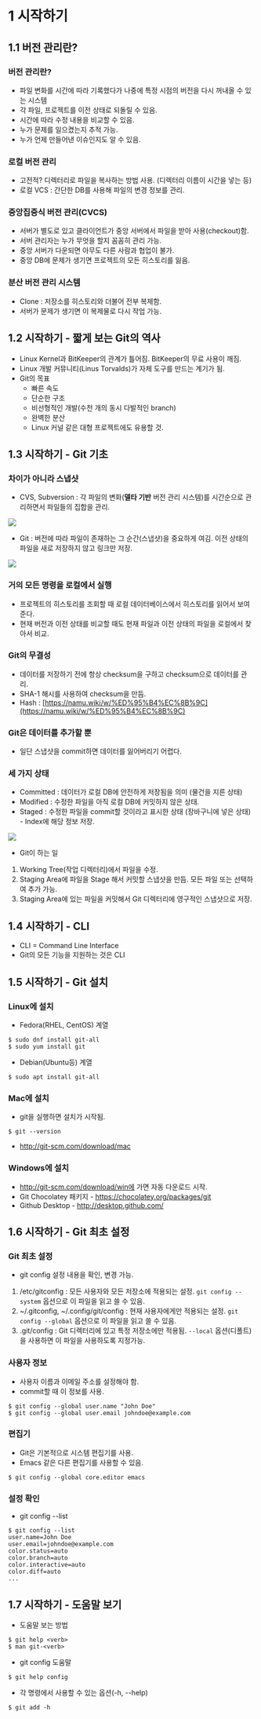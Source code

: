 # 1 시작하기

## 1.1 버전 관리란?

### 버전 관리란?
* 파일 변화를 시간에 따라 기록했다가 나중에 특정 시점의 버전을 다시 꺼내올 수 있는 시스템
* 각 파일, 프로젝트를 이전 상태로 되돌릴 수 있음.
* 시간에 따라 수정 내용을 비교할 수 있음.
* 누가 문제를 일으켰는지 추적 가능.
* 누가 언제 만들어낸 이슈인지도 알 수 있음.

### 로컬 버전 관리
* 고전적? 디렉터리로 파일을 복사하는 방법 사용. (디렉터리 이름이 시간을 넣는 등)
* 로컬 VCS : 간단한 DB를 사용해 파일의 변경 정보를 관리.

### 중앙집중식 버전 관리(CVCS)
* 서버가 별도로 있고 클라이언트가 중앙 서버에서 파일을 받아 사용(checkout)함.
* 서버 관리자는 누가 무엇을 할지 꼼꼼히 관리 가능.
* 중앙 서버가 다운되면 아무도 다른 사람과 협업이 불가.
* 중앙 DB에 문제가 생기면 프로젝트의 모든 히스토리를 잃음.

### 분산 버전 관리 시스템
* Clone : 저장소를 히스토리와 더불어 전부 복제함.
* 서버가 문제가 생기면 이 복제물로 다시 작업 가능.

## 1.2 시작하기 - 짧게 보는 Git의 역사
* Linux Kernel과 BitKeeper의 관계가 틀어짐. BitKeeper의 무료 사용이 깨짐.
* Linux 개발 커뮤니티(Linus Torvalds)가 자체 도구를 만드는 계기가 됨.
* Git의 목표
  - 빠른 속도
  - 단순한 구조
  - 비선형적인 개발(수천 개의 동시 다발적인 branch)
  - 완벽한 분산
  - Linux 커널 같은 대형 프로젝트에도 유용할 것.

## 1.3 시작하기 - Git 기초

### 차이가 아니라 스냅샷
* CVS, Subversion : 각 파일의 변화(**델타 기반** 버전 관리 시스템)를 시간순으로 관리하면서 파일들의 집합을 관리. 

![](https://git-scm.com/book/en/v2/images/deltas.png)

* Git : 버전에 따라 파일이 존재하는 그 순간(스냅샷)을 중요하게 여김. 이전 상태의 파일을 새로 저장하지 않고 링크만 저장.

![](https://git-scm.com/book/en/v2/images/snapshots.png)

### 거의 모든 명령을 로컬에서 실행
* 프로젝트의 히스토리를 조회할 때 로컬 데이터베이스에서 히스토리를 읽어서 보여준다.
* 현재 버전과 이전 상태를 비교할 때도 현재 파일과 이전 상태의 파일을 로컬에서 찾아서 비교.

### Git의 무결성
* 데이터를 저장하기 전에 항상 checksum을 구하고 checksum으로 데이터를 관리.
* SHA-1 해시를 사용하여 checksum을 만듬.
* Hash : [https://namu.wiki/w/%ED%95%B4%EC%8B%9C](https://namu.wiki/w/%ED%95%B4%EC%8B%9C)

### Git은 데이터를 추가할 뿐
* 일단 스냅샷을 commit하면 데이터를 잃어버리기 어렵다.

### 세 가지 상태
* Committed : 데이터가 로컬 DB에 안전하게 저장됨을 의미 (물건을 지른 상태)
* Modified : 수정한 파일을 아직 로컬 DB에 커밋하지 않은 상태.
* Staged : 수정한 파일을 commit할 것이라고 표시한 상태 (장바구니에 넣은 상태) - Index에 해당 정보 저장.

![](https://git-scm.com/book/en/v2/images/areas.png)

* Git이 하는 일
1. Working Tree(작업 디렉터리)에서 파일을 수정.
2. Staging Area에 파일을 Stage 해서 커밋할 스냅샷을 만듬. 모든 파일 또는 선택하여 추가 가능.
3. Staging Area에 있는 파일을 커밋해서 Git 디렉터리에 영구적인 스냅샷으로 저장.

## 1.4 시작하기 - CLI
* CLI = Command Line Interface
* Git의 모든 기능을 지원하는 것은 CLI

## 1.5 시작하기 - Git 설치
### Linux에 설치
* Fedora(RHEL, CentOS) 계열

```shell
$ sudo dnf install git-all
$ sudo yum install git
```

* Debian(Ubuntu등) 계열

```shell
$ sudo apt install git-all
```

### Mac에 설치
* git을 실행하면 설치가 시작됨.

```shell
$ git --version
```

* http://git-scm.com/download/mac

### Windows에 설치
* http://git-scm.com/download/win에 가면 자동 다운로드 시작.
* Git Chocolatey 패키지 - https://chocolatey.org/packages/git
* Github Desktop - http://desktop.github.com/

## 1.6 시작하기 - Git 최초 설정
### Git 최초 설정
* git config 설정 내용을 확인, 변경 가능.
1. /etc/gitconfig : 모든 사용자와 모든 저장소에 적용되는 설정. ```git config --system``` 옵션으로 이 파일을 읽고 쓸 수 있음.
2. ~/.gitconfig, ~/.config/git/config : 현재 사용자에게만 적용되는 설정. ```git config --global``` 옵션으로 이 파일을 읽고 쓸 수 있음.
3. .git/config : Git 디렉터리에 있고 특정 저장소에만 적용됨. ```--local``` 옵션(디폴트)을 사용하면 이 파일을 사용하도록 지정가능.
### 사용자 정보
* 사용자 이름과 이메일 주소를 설정해야 함.
* commit할 때 이 정보를 사용.

```console
$ git config --global user.name "John Doe"
$ git config --global user.email johndoe@example.com
```

### 편집기
* Git은 기본적으로 시스템 편집기를 사용.
* Emacs 같은 다른 편집기를 사용할 수 있음.

```shell
$ git config --global core.editor emacs
```

### 설정 확인
* git config --list 

```console
$ git config --list
user.name=John Doe
user.email=johndoe@example.com
color.status=auto
color.branch=auto
color.interactive=auto
color.diff=auto
...
```

## 1.7 시작하기 - 도움말 보기
* 도움말 보는 방법

```
$ git help <verb>
$ man git-<verb>
```

* git config 도움말

```console
$ git help config
```

* 각 명령에서 사용할 수 있는 옵션(-h, --help)

```
$ git add -h
```
